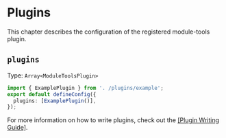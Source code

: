 # Plugins

This chapter describes the configuration of the registered module-tools plugin.

## `plugins`

Type: `Array<ModuleToolsPlugin>`

``` ts
import { ExamplePlugin } from '. /plugins/example';
export default defineConfig({
  plugins: [ExamplePlugin()],
});
```

For more information on how to write plugins, check out the [[Plugin Writing Guide]](/en/plugins/guide/getting-started).
